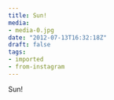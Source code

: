 ```yaml
---
title: Sun!
media:
- media-0.jpg
date: "2012-07-13T16:32:18Z"
draft: false
tags:
- imported
- from-instagram
---
```

Sun\!
